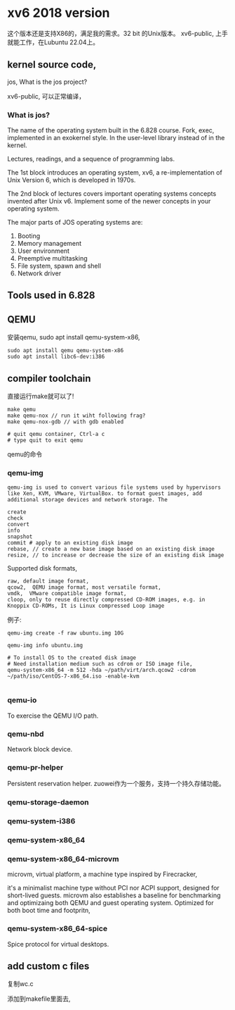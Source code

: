 # xv6 2018 version

这个版本还是支持X86的，满足我的需求。32 bit 的Unix版本。 xv6-public, 上手就能工作，在Lubuntu 22.04上。

## kernel source code,

jos, What is the jos project?

xv6-public, 可以正常编译，

### What is jos?

The name of the operating system built in the 6.828 course. Fork, exec, implemented in an exokernel style. In the user-level library instead of in the kernel.

Lectures, readings, and a sequence of programming labs.

The 1st block introduces an operating system, xv6, a re-implementation of Unix Version 6, which is developed in 1970s.

The 2nd block of lectures covers important operating systems concepts invented after Unix v6. Implement some of the newer concepts in your operating system.

The major parts of JOS  operating systems are: 

1. Booting
2. Memory management
3. User environment
4. Preemptive multitasking
5. File system, spawn and shell
6. Network driver





## Tools used in 6.828

## QEMU

安装qemu, sudo apt install qemu-system-x86,


```shell
sudo apt install qemu qemu-system-x86
sudo apt install libc6-dev:i386

```

## compiler toolchain

直接运行make就可以了!

```shell
make qemu
make qemu-nox // run it wiht following frag?
make qemu-nox-gdb // with gdb enabled

# quit qemu container, Ctrl-a c
# type quit to exit qemu

```

qemu的命令

### qemu-img

    qemu-img is used to convert various file systems used by hypervisors like Xen, KVM, VMware, VirtualBox. to format guest images, add additional storage devices and network storage. The 

```
create
check
convert
info
snapshot
commit # apply to an existing disk image
rebase, // create a new base image based on an existing disk image
resize, // to increase or decrease the size of an existing disk image

```

Supported disk formats,

```
raw, default image format, 
qcow2,  QEMU image format, most versatile format,
vmdk,  VMware compatible image format,
cloop, only to reuse directly compressed CD-ROM images, e.g. in Knoppix CD-ROMs, It is Linux compressed Loop image

```

例子:

```shell
qemu-img create -f raw ubuntu.img 10G

qemu-img info ubuntu.img

# To install OS to the created disk image
# Need installation medium such as cdrom or ISO image file,
qemu-system-x86_64 -m 512 -hda ~/path/virt/arch.qcow2 -cdrom ~/path/iso/CentOS-7-x86_64.iso -enable-kvm


```

### qemu-io
To exercise the QEMU I/O path.



### qemu-nbd
Network block device. 

### qemu-pr-helper
Persistent reservation helper.
zuowei作为一个服务，支持一个持久存储功能。


### qemu-storage-daemon


### qemu-system-i386

### qemu-system-x86_64

### qemu-system-x86_64-microvm
microvm, virtual platform, a machine type inspired by Firecracker,

it's a minimalist machine type without PCI nor ACPI support, designed for short-lived guests. microvm also establishes a baseline for benchmarking and optimizaing both QEMU and guest operating system. Optimized for both boot time and footpritn,


### qemu-system-x86_64-spice
Spice protocol for virtual desktops.



## add custom c files

复制wc.c

添加到makefile里面去,



